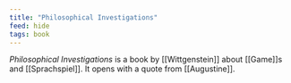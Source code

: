 ```yaml
---
title: "Philosophical Investigations"
feed: hide
tags: book
---
```


_Philosophical Investigations_ is a book by [[Wittgenstein]] about [[Game]]s and [[Sprachspiel]]. It opens with a quote from [[Augustine]]. 